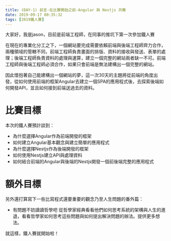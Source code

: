 ```yaml
---
title: (DAY-1) 前言-在比賽開始之前-Angular 與 Nestjs 共舞
date: 2019-09-17 00:35:32
tags: [2019鐵人賽]
---
```

大家好，我是jason，目前是前端工程師，在同事的推坑下第一次參加鐵人賽


在現在的專業化分工之下，一個網站要完成需要依賴前端與後端工程師齊力合作，兩種領域的管轄不同，前端工程師負責畫面的排版、資料的接收與發送、表單的處理；後端工程師負責資料的處理與運算，建立一個完整的網站兩者缺一不可。前端工程師與後端工程師必須合作，如果只會前端是無法建構出一個完整的網站。


因此懷抱著自己能建構出一個網站的夢，這一次30天的主題將從前端的角度出發，從如何使用前端的框架Angular去建立一個SPA的應用程式後，去探索後端如何開發API，並且如何接到前端送過去的資料。

# 比賽目標

本次的鐵人賽預計談到：
- 為什麼選擇Angular作為前端開發的框架
- 如何建立Angular基本觀念與建立簡單的應用程式
- 為什麼選擇Nestjs作為後端開發的框架
- 如何使用Nestjs建立API與處理資料
- 如何結合前端的Angular與後端的Nestjs開發一個前後端完整的應用程式

# 額外目標

另外還打算寫下一些比寫程式還要重要的觀念乃至人生問題的番外篇：
- 有問題不妨讀讀哲學吧
從哲學家經典看看他們如何思考系統的架構與人生的進退，看看哲學家如何思考這些問題與如何提出解決問題的辦法。提供更多想法。


就這樣，鐵人賽就開始啦！
